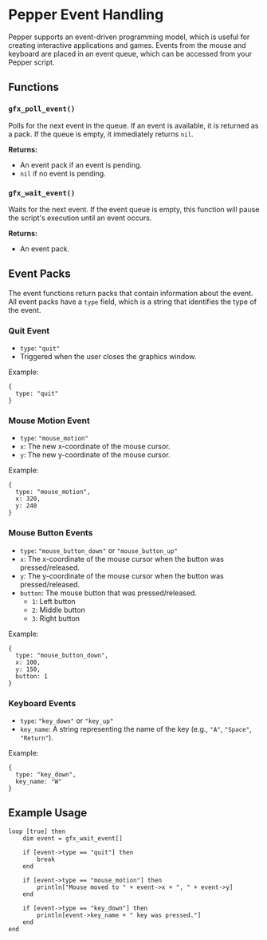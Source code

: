 # Pepper Event Handling

Pepper supports an event-driven programming model, which is useful for creating interactive applications and games. Events from the mouse and keyboard are placed in an event queue, which can be accessed from your Pepper script.

## Functions

### `gfx_poll_event()`

Polls for the next event in the queue. If an event is available, it is returned as a pack. If the queue is empty, it immediately returns `nil`.

**Returns:**
- An event pack if an event is pending.
- `nil` if no event is pending.

### `gfx_wait_event()`

Waits for the next event. If the event queue is empty, this function will pause the script's execution until an event occurs.

**Returns:**
- An event pack.

## Event Packs

The event functions return packs that contain information about the event. All event packs have a `type` field, which is a string that identifies the type of the event.

### Quit Event

-   `type`: `"quit"`
-   Triggered when the user closes the graphics window.

Example:
```
{
  type: "quit"
}
```

### Mouse Motion Event

-   `type`: `"mouse_motion"`
-   `x`: The new x-coordinate of the mouse cursor.
-   `y`: The new y-coordinate of the mouse cursor.

Example:
```
{
  type: "mouse_motion",
  x: 320,
  y: 240
}
```

### Mouse Button Events

-   `type`: `"mouse_button_down"` or `"mouse_button_up"`
-   `x`: The x-coordinate of the mouse cursor when the button was pressed/released.
-   `y`: The y-coordinate of the mouse cursor when the button was pressed/released.
-   `button`: The mouse button that was pressed/released.
    -   `1`: Left button
    -   `2`: Middle button
    -   `3`: Right button

Example:
```
{
  type: "mouse_button_down",
  x: 100,
  y: 150,
  button: 1
}
```

### Keyboard Events

-   `type`: `"key_down"` or `"key_up"`
-   `key_name`: A string representing the name of the key (e.g., `"A"`, `"Space"`, `"Return"`).

Example:
```
{
  type: "key_down",
  key_name: "W"
}
```

## Example Usage

```pepper
loop [true] then
    dim event = gfx_wait_event[]

    if [event->type == "quit"] then
        break
    end

    if [event->type == "mouse_motion"] then
        println["Mouse moved to " + event->x + ", " + event->y]
    end

    if [event->type == "key_down"] then
        println[event->key_name + " key was pressed."]
    end
end
```
